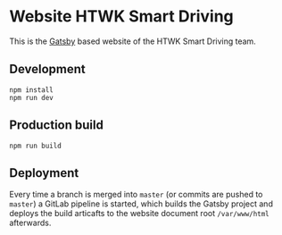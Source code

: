 # Website HTWK Smart Driving

This is the [Gatsby](https://www.gatsbyjs.org/) based website of the HTWK Smart Driving team.

## Development

```
npm install
npm run dev
```

## Production build

```
npm run build
```

## Deployment

Every time a branch is merged into `master` (or commits are pushed to `master`) a GitLab pipeline is started, which builds the Gatsby project and deploys the build articafts to the website document root `/var/www/html` afterwards.
